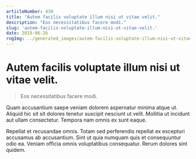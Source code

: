 ```yaml
---
articleNumber: 430
title: "Autem facilis voluptate illum nisi ut vitae velit."
description: "Eos necessitatibus facere modi."
slug: 'autem-facilis-voluptate-illum-nisi-ut-vitae-velit.'
date: 2019-06-26
rngImg: ../generated_images/autem-facilis-voluptate-illum-nisi-ut-vitae-velit..jpg
---
```


# Autem facilis voluptate illum nisi ut vitae velit.

> Eos necessitatibus facere modi.

Quam accusantium saepe veniam dolorem aspernatur minima atque ut. Aliquid hic sit sit dolores tenetur suscipit nesciunt ut velit. Mollitia ut incidunt aut ullam consectetur. Tempora nam omnis ex sunt eaque.
 Repellat et recusandae omnis. Totam sed perferendis repellat ex excepturi accusamus ab accusantium. Sint ut quia numquam quis et consequuntur odio ea. Veniam officia omnis voluptatibus consequatur. Rerum dolores sint quidem.

